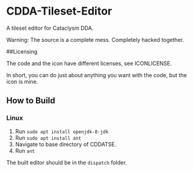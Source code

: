# CDDA-Tileset-Editor

A tileset editor for Cataclysm DDA.

Warning: The source is a complete mess. Completely hacked together.


##Licensing

The code and the icon have different licenses, see ICONLICENSE.

In short, you can do just about anything you want with the code, but the icon is mine.


## How to Build

### Linux
1. Run `sudo apt install openjdk-8-jdk`
2. Run `sudo apt install ant`
3. Navigate to base directory of CDDATSE.
4. Run `ant`

The built editor should be in the `dispatch` folder.
